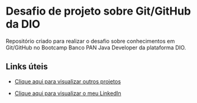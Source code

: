 # Desafio de projeto sobre Git/GitHub da DIO

Repositório criado para realizar o desafio sobre conhecimentos em Git/GitHub no Bootcamp Banco PAN Java Developer da plataforma DIO.


## Links úteis

- [Clique aqui para visualizar outros projetos](https://github.com/arthurgab03)

- [Clique aqui para visualizar o meu LinkedIn](https://www.linkedin.com/in/arthur-gabriel2003/)



